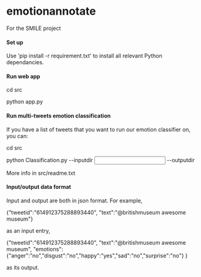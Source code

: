 # emotionannotate
For the SMILE project

#### Set up
Use 'pip install -r requirement.txt' to install all relevant Python dependancies.
#### Run web app
cd src

python app.py
#### Run multi-tweets emotion classification
If you have a list of tweets that you want to run our emotion classifier on, you can:

cd src

python Classification.py --inputdir <input directory> --outputdir <outpur directory>

More info in src/readme.txt

#### Input/output data format
Input and output are both in json format.
For example,

{"tweetid":"614912375288893440", "text":"@britishmuseum awesome museum"}

as an input entry,

{"tweetid":"614912375288893440", 
"text":"@britishmuseum awesome museum",
"emotions":{"anger":"no","disgust":"no","happy":"yes","sad":"no","surprise":"no"}
}

as its output.

